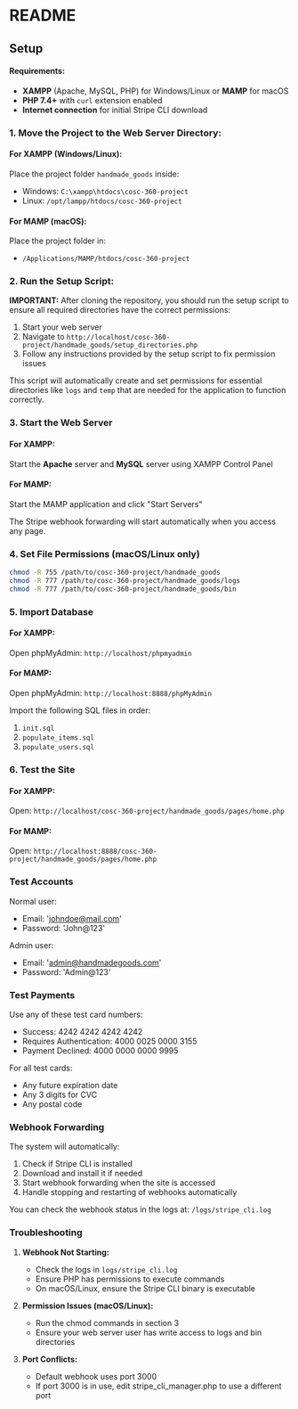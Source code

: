 # README

## Setup

#### Requirements:

- **XAMPP** (Apache, MySQL, PHP) for Windows/Linux or **MAMP** for macOS
- **PHP 7.4+** with `curl` extension enabled
- **Internet connection** for initial Stripe CLI download

### 1. Move the Project to the Web Server Directory:

#### For XAMPP (Windows/Linux):
Place the project folder `handmade_goods` inside:
- Windows: `C:\xampp\htdocs\cosc-360-project`
- Linux: `/opt/lampp/htdocs/cosc-360-project`

#### For MAMP (macOS):
Place the project folder in:
- `/Applications/MAMP/htdocs/cosc-360-project`

### 2. Run the Setup Script:

**IMPORTANT:** After cloning the repository, you should run the setup script to ensure all required directories have the correct permissions:

1. Start your web server
2. Navigate to `http://localhost/cosc-360-project/handmade_goods/setup_directories.php`
3. Follow any instructions provided by the setup script to fix permission issues

This script will automatically create and set permissions for essential directories like `logs` and `temp` that are needed for the application to function correctly.

### 3. Start the Web Server

#### For XAMPP:
Start the **Apache** server and **MySQL** server using XAMPP Control Panel

#### For MAMP:
Start the MAMP application and click "Start Servers"

The Stripe webhook forwarding will start automatically when you access any page.

### 4. Set File Permissions (macOS/Linux only)

```bash
chmod -R 755 /path/to/cosc-360-project/handmade_goods
chmod -R 777 /path/to/cosc-360-project/handmade_goods/logs
chmod -R 777 /path/to/cosc-360-project/handmade_goods/bin
```

### 5. Import Database

#### For XAMPP:
Open phpMyAdmin: `http://localhost/phpmyadmin`

#### For MAMP:
Open phpMyAdmin: `http://localhost:8888/phpMyAdmin`

Import the following SQL files in order:
1. `init.sql`
2. `populate_items.sql`
3. `populate_users.sql`

### 6. Test the Site

#### For XAMPP:
Open: `http://localhost/cosc-360-project/handmade_goods/pages/home.php`

#### For MAMP:
Open: `http://localhost:8888/cosc-360-project/handmade_goods/pages/home.php`

### Test Accounts

Normal user:
- Email: 'johndoe@mail.com'
- Password: 'John@123'

Admin user:
- Email: 'admin@handmadegoods.com'
- Password: 'Admin@123'

### Test Payments

Use any of these test card numbers:
- Success: 4242 4242 4242 4242
- Requires Authentication: 4000 0025 0000 3155
- Payment Declined: 4000 0000 0000 9995

For all test cards:
- Any future expiration date
- Any 3 digits for CVC
- Any postal code

### Webhook Forwarding

The system will automatically:
1. Check if Stripe CLI is installed
2. Download and install it if needed
3. Start webhook forwarding when the site is accessed
4. Handle stopping and restarting of webhooks automatically

You can check the webhook status in the logs at:
`/logs/stripe_cli.log`

### Troubleshooting

1. **Webhook Not Starting:**
   - Check the logs in `logs/stripe_cli.log`
   - Ensure PHP has permissions to execute commands
   - On macOS/Linux, ensure the Stripe CLI binary is executable

2. **Permission Issues (macOS/Linux):**
   - Run the chmod commands in section 3
   - Ensure your web server user has write access to logs and bin directories

3. **Port Conflicts:**
   - Default webhook uses port 3000
   - If port 3000 is in use, edit stripe_cli_manager.php to use a different port
